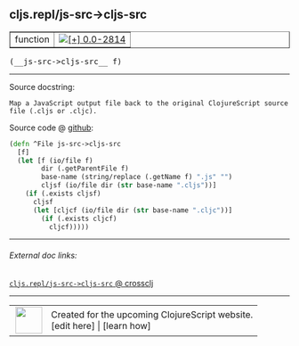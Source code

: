 ## cljs.repl/js-src->cljs-src



 <table border="1">
<tr>
<td>function</td>
<td><a href="https://github.com/cljsinfo/cljs-api-docs/tree/0.0-2814"><img valign="middle" alt="[+] 0.0-2814" title="Added in 0.0-2814" src="https://img.shields.io/badge/+-0.0--2814-lightgrey.svg"></a> </td>
</tr>
</table>


 <samp>
(__js-src->cljs-src__ f)<br>
</samp>

---





Source docstring:

```
Map a JavaScript output file back to the original ClojureScript source
file (.cljs or .cljc).
```


Source code @ [github](https://github.com/clojure/clojurescript/blob/r1.7.48/src/main/clojure/cljs/repl.cljc#L208-L220):

```clj
(defn ^File js-src->cljs-src
  [f]
  (let [f (io/file f)
        dir (.getParentFile f)
        base-name (string/replace (.getName f) ".js" "")
        cljsf (io/file dir (str base-name ".cljs"))]
    (if (.exists cljsf)
      cljsf
      (let [cljcf (io/file dir (str base-name ".cljc"))]
        (if (.exists cljcf)
          cljcf)))))
```

<!--
Repo - tag - source tree - lines:

 <pre>
clojurescript @ r1.7.48
└── src
    └── main
        └── clojure
            └── cljs
                └── <ins>[repl.cljc:208-220](https://github.com/clojure/clojurescript/blob/r1.7.48/src/main/clojure/cljs/repl.cljc#L208-L220)</ins>
</pre>

-->

---



###### External doc links:

[`cljs.repl/js-src->cljs-src` @ crossclj](http://crossclj.info/fun/cljs.repl/js-src-%3Ecljs-src.html)<br>

---

 <table>
<tr><td>
<img valign="middle" align="right" width="48px" src="http://i.imgur.com/Hi20huC.png">
</td><td>
Created for the upcoming ClojureScript website.<br>
[edit here] | [learn how]
</td></tr></table>

[edit here]:https://github.com/cljsinfo/cljs-api-docs/blob/master/cljsdoc/cljs.repl_js-src-GTcljs-src.cljsdoc
[learn how]:https://github.com/cljsinfo/cljs-api-docs/wiki/cljsdoc-files

<!--

This information was too distracting to show to readers, but I'll leave it
commented here since it is helpful to:

- pretty-print the data used to generate this document
- and show how to retrieve that data



The API data for this symbol:

```clj
{:return-type File,
 :ns "cljs.repl",
 :name "js-src->cljs-src",
 :signature ["[f]"],
 :history [["+" "0.0-2814"]],
 :type "function",
 :full-name-encode "cljs.repl_js-src-GTcljs-src",
 :source {:code "(defn ^File js-src->cljs-src\n  [f]\n  (let [f (io/file f)\n        dir (.getParentFile f)\n        base-name (string/replace (.getName f) \".js\" \"\")\n        cljsf (io/file dir (str base-name \".cljs\"))]\n    (if (.exists cljsf)\n      cljsf\n      (let [cljcf (io/file dir (str base-name \".cljc\"))]\n        (if (.exists cljcf)\n          cljcf)))))",
          :title "Source code",
          :repo "clojurescript",
          :tag "r1.7.48",
          :filename "src/main/clojure/cljs/repl.cljc",
          :lines [208 220]},
 :full-name "cljs.repl/js-src->cljs-src",
 :docstring "Map a JavaScript output file back to the original ClojureScript source\nfile (.cljs or .cljc)."}

```

Retrieve the API data for this symbol:

```clj
;; from Clojure REPL
(require '[clojure.edn :as edn])
(-> (slurp "https://raw.githubusercontent.com/cljsinfo/cljs-api-docs/catalog/cljs-api.edn")
    (edn/read-string)
    (get-in [:symbols "cljs.repl/js-src->cljs-src"]))
```

-->
